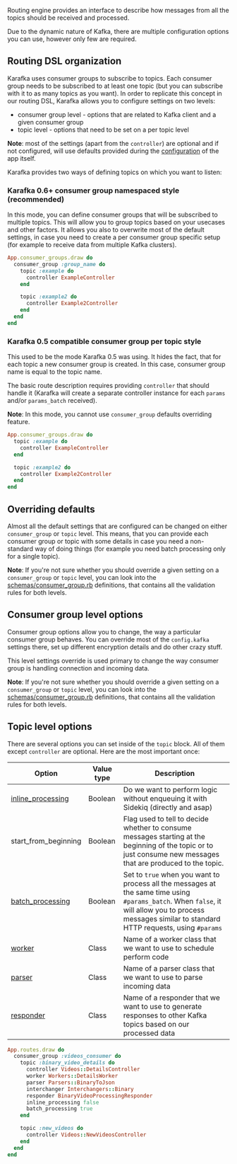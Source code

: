 Routing engine provides an interface to describe how messages from all the topics should be received and processed.

Due to the dynamic nature of Kafka, there are multiple configuration options you can use, however only few are required.

## Routing DSL organization

Karafka uses consumer groups to subscribe to topics. Each consumer group needs to be subscribed to at least one topic (but you can subscribe with it to as many topics as you want). In order to replicate this concept in our routing DSL, Karafka allows you to configure settings on two levels:

* consumer group level - options that are related to Kafka client and a given consumer group
* topic level - options that need to be set on a per topic level

**Note**: most of the settings (apart from the ```controller```) are optional and if not configured, will use defaults provided during the [configuration](https://github.com/karafka/karafka/wiki/Configuration) of the app itself.

Karafka provides two ways of defining topics on which you want to listen:

### Karafka 0.6+ consumer group namespaced style (recommended)

In this mode, you can define consumer groups that will be subscribed to multiple topics. This will allow you to group topics based on your usecases and other factors. It allows you also to overwrite most of the default settings, in case you need to create a per consumer group specific setup (for example to receive data from multiple Kafka clusters).

```ruby
App.consumer_groups.draw do
  consumer_group :group_name do
    topic :example do
      controller ExampleController
    end

    topic :example2 do
      controller Example2Controller
    end
  end
end
```

### Karafka 0.5 compatible consumer group per topic style

This used to be the mode Karafka 0.5 was using. It hides the fact, that for each topic a new consumer group is created. In this case, consumer group name is equal to the topic name.

The basic route description requires providing ```controller``` that should handle it (Karafka will create a separate controller instance for each ```params``` and/or ```params_batch``` received).

**Note**: In this mode, you cannot use ```consumer_group``` defaults overriding feature.

```ruby
App.consumer_groups.draw do
  topic :example do
    controller ExampleController
  end

  topic :example2 do
    controller Example2Controller
  end
end
```

## Overriding defaults

Almost all the default settings that are configured can be changed on either ```consumer_group``` or ```topic``` level. This means, that you can provide each consumer group or topic with some details in case you need a non-standard way of doing things (for example you need batch processing only for a single topic).

**Note**: If you're not sure whether you should override a given setting on a ```consumer_group``` or ```topic``` level, you can look into the [schemas/consumer_group.rb](https://github.com/karafka/karafka/blob/master/lib/karafka/schemas/consumer_group.rb) definitions, that contains all the validation rules for both levels.

## Consumer group level options

Consumer group options allow you to change, the way a particular consumer group behaves. You can override most of the ```config.kafka``` settings there, set up different encryption details and do other crazy stuff.

This level settings override is used primary to change the way consumer group is handling connection and incoming data.

**Note**: If you're not sure whether you should override a given setting on a ```consumer_group``` or ```topic``` level, you can look into the [schemas/consumer_group.rb](https://github.com/karafka/karafka/blob/master/lib/karafka/schemas/consumer_group.rb) definitions, that contains all the validation rules for both levels.

## Topic level options

There are several options you can set inside of the ```topic``` block. All of them except ```controller``` are optional. Here are the most important once:

| Option               | Value type   | Description                                                                                                       |
|----------------------|--------------|-------------------------------------------------------------------------------------------------------------------|
| [inline_processing](https://github.com/karafka/karafka/wiki/Processing-messages#inline-processing-without-sidekiq)    | Boolean      | Do we want to perform logic without enqueuing it with Sidekiq (directly and asap) |
| start_from_beginning | Boolean      | Flag used to tell to decide whether to consume messages starting at the beginning of the topic or to just consume new messages that are produced to the topic. |
| [batch_processing](https://github.com/karafka/karafka/wiki/Processing-messages)     | Boolean      | Set to ```true``` when you want to process all the messages at the same time using ```#params_batch```. When ```false```, it will allow you to process messages similar to standard HTTP requests, using ```#params``` |
| [worker](https://github.com/karafka/karafka/wiki/Workers)               | Class        | Name of a worker class that we want to use to schedule perform code                                               |
| [parser](https://github.com/karafka/karafka/wiki/Parsers)               | Class        | Name of a parser class that we want to use to parse incoming data                                                 |
| [responder](https://github.com/karafka/karafka/wiki/Responders)            | Class        | Name of a responder that we want to use to generate responses to other Kafka topics based on our processed data   |


```ruby
App.routes.draw do
  consumer_group :videos_consumer do
    topic :binary_video_details do
      controller Videos::DetailsController
      worker Workers::DetailsWorker
      parser Parsers::BinaryToJson
      interchanger Interchangers::Binary
      responder BinaryVideoProcessingResponder
      inline_processing false
      batch_processing true
    end

    topic :new_videos do
      controller Videos::NewVideosController
    end
  end
end
```